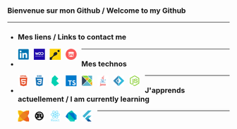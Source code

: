 ### Bienvenue sur mon Github / Welcome to my Github 

---

- ### Mes liens / Links to contact me

    <a  href="https://www.linkedin.com/in/jonathan-heteau/" ><img align="left" alt="linkedIn" width="25px" src="img/linkedin.svg" style="padding-right:11px;" /></a>
    <a  href="https://jonathan-heteau.welovedevs.com/" ><img align="left" alt="WeLoveDevs" width="25px" src="img/welovedevs.png" style="padding-right:11px;" /></a>
    <a  href="https://www.codingame.com/profile/b77a078399bc91ee93c9d6df2ea07ebd314544" ><img align="left" alt="codingame" width="25px" src="img/codingame.png" style="padding-right:11px;" /></a>
    <a  href="https://jonathan-heteau.itch.io/" ><img align="left" alt="itch.io" width="25px" src="img/itch.png" style="padding-right:11px;" /></a>

    ---

- ### Mes technos  
    <a  href="https://wikipedia.org/wiki/HTML5" ><img align="left" alt="Html5" width="25px" src="img/html5.svg" style="padding-right:11px;" /></a>
    <a  href="https://wikipedia.org/wiki/CSS3" ><img align="left" alt="Css3" width="25px" src="img/css3.svg" style="padding-right:11px;" /></a>
    <a  href="https://bulma.io/" ><img align="left" alt="bulma" width="25px" src="img/bulma.svg" style="padding-right:11px;" /></a>
    <a  href="https://www.typescriptlang.org/" ><img align="left" alt="TS" width="25px" src="img/ts.svg" style="padding-right:11px;" /></a>
    <a  href="https://elm-lang.org/" ><img align="left" alt="elm" width="25px" src="img/elm.svg" style="padding-right:11px;" /></a>
    <a  href="https://www.java.com" ><img align="left" alt="Java" width="25px" src="img/java.svg" style="padding-right:11px;" /></a>
    <a  href="https://fsharp.org/" ><img align="left" alt="fsharp" width="25px" src="img/fsharp.svg" style="padding-right:11px;" /></a>
    <a  href="https://nodejs.org" ><img align="left" alt="node" width="25px" src="img/nodejs.svg" style="padding-right:11px;" /></a>

    ---

- ### J'apprends actuellement / I am currently learning
    <a  href="https://haxe.org" ><img align="left" alt="haxe" width="25px" src="img/haxe.svg" style="padding-right:11px;" /></a>
    <a  href="https://www.rust-lang.org/" ><img align="left" alt="rust" width="25px" src="img/rust.svg" style="padding-right:11px;" /></a>
    <a  href="https://reactjs.org/" ><img align="left" alt="react" width="25px" src="img/react.svg" style="padding-right:11px;" /></a>
    <a  href="https://dart.dev/" ><img align="left" alt="dart" width="25px" src="img/dart.svg" style="padding-right:11px;" /></a>
    <a  href="https://flutter.dev/" ><img align="left" alt="flutter" width="25px" src="img/flutter.svg" style="padding-right:11px;" /></a>

    ---
